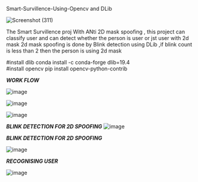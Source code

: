 Smart-Survillence-Using-Opencv and DLib

![Screenshot (311)](https://user-images.githubusercontent.com/30752161/58224261-b0d78400-7d3a-11e9-8515-ca410b8032af.png)


The Smart Survillence proj With ANti 2D mask spoofing ,
this project can classify user and can detect whether the person is user or jst user with 2d mask
2d mask spoofing is done by Blink detection using DLib ,if blink count is less than 2 then the person is using 2d mask 

#install dlib  conda install -c conda-forge dlib=19.4\
#install opencv pip install opencv-python-contrib

***WORK FLOW***

![image](https://user-images.githubusercontent.com/30752161/58225109-2bee6980-7d3e-11e9-9ac9-10ae95970ac8.png)



![image](https://user-images.githubusercontent.com/30752161/58225103-22fd9800-7d3e-11e9-892f-789aac0092c0.png)  


![image](https://user-images.githubusercontent.com/30752161/58225443-b2577b00-7d3f-11e9-8f32-5719eadf6c48.png)

***BLINK DETECTION FOR 2D SPOOFING***
![image](https://user-images.githubusercontent.com/30752161/58225280-ed0ce380-7d3e-11e9-9671-0e4e5900f7e5.png)



***BLINK DETECTION FOR 2D SPOOFING***

![image](https://user-images.githubusercontent.com/30752161/58225301-0150e080-7d3f-11e9-8d43-e46076a5d314.png)

***RECOGNISING USER***

![image](https://user-images.githubusercontent.com/30752161/58225355-34936f80-7d3f-11e9-83b7-eda644878e57.png)
